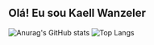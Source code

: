 ## Olá! Eu sou Kaell Wanzeler
![Anurag's GitHub stats](https://github-readme-stats.vercel.app/api?username=KaellWanzeler&show_icons=true&theme=tokyonight)
![Top Langs](https://github-readme-stats.vercel.app/api/top-langs/?username=anuraghazra&layout=compact&langs_counnt=16&theme=tokyonight)
